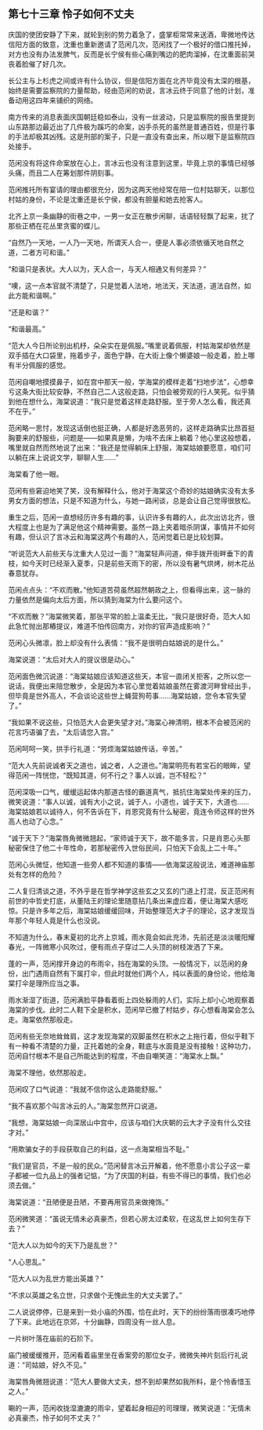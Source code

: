 ## 第七十三章 **怜子如何不丈夫**

庆国的使团安静了下来，就轮到别的势力着急了，盛掌柜常常来送酒，卑微地传达信阳方面的致意，沈重也重新邀请了范闲几次，范闲找了一个极好的借口推托掉，对方也没有办法发脾气，反而是长宁侯有些心痛到嘴边的肥肉溜掉，在沈重面前哭丧着脸催了好几次。

长公主与上杉虎之间或许有什么协议，但是信阳方面在北齐毕竟没有太深的根基，始终是需要监察院的力量帮助，经由范闲的劝说，言冰云终于同意了他的计划，准备动用这四年来铺织的网络。

南方传来的消息表面庆国朝廷稳如泰山，没有一丝波动，只是监察院的报告里提到山东路那边最近出了几件极为蹊巧的命案，凶手杀死的虽然是普通百姓，但是行事的手法却极其凶残。这是刑部的案子，只是一直没有查出来，所以眼下是监察院四处接手。

范闲没有将这件命案放在心上，言冰云也没有注意到这里，毕竟上京的事情已经够头痛，而且二人在筹划那件阴刻事。

范闲推托所有宴请的理由都很充分，因为这两天他经常在陪一位村姑聊天，以那位村姑的身份，不论是沈重还是长宁侯，都没有胆量和她去抢客人。

北齐上京一条幽静的街巷之中，一男一女正在散步闲聊，话语轻轻飘了起来，扰了那些正栖在花丛里贪蜜的蝶儿。

“自然乃一天地，一人乃一天地，所谓天人合一，便是人事必须依循天地自然之道，二者方可和谐。”

“和谐只是表状。大人以为，天人合一，与天人相通又有何差异？”

“噢，这一点本官就不清楚了，只是觉着人法地，地法天，天法道，道法自然，如此方能和谐啊。”

“还是和谐？”

“和谐最高。”

“范大人今日所论别出机杼，朵朵实在是佩服。”嘴里说着佩服，村姑海棠却依然是双手插在大口袋里，拖着步子，面色宁静，在大街上像个懒婆娘一般走着，脸上哪有半分佩服的感觉。

范闲自嘲地摸摸鼻子，如在宫中那天一般，学海棠的模样走着“扫地步法”，心想幸亏这条大街比较安静，不然自己二人这般走路，只怕会被旁观的行人笑死。似乎猜到他在想什么，海棠说道：“我只是觉着这样走路舒服。至于旁人怎么看，我还真不在乎。”

范闲略一思忖，发现这话倒也挺正确，人都是好逸恶劳的，这样走路确实比昂首挺胸要来的舒服些，问题是——如果真是懒，为啥不去床上躺着？他心里这般想着，嘴里就自然而然地说了出来：“我还是觉得躺床上舒服，海棠姑娘要愿意，咱们可以躺在床上说说文学，聊聊人生……”

海棠看了他一眼。

范闲有些窘迫地笑了笑，没有解释什么，他对于海棠这个奇妙的姑娘确实没有太多男女方面的想法，只是不知道为什么，与她一路闲谈，总是会让自己觉得很放松。

重生之后，范闲一直想经历许多有趣的事，认识许多有趣的人，此次出访北齐，很大程度上也是为了满足他这个精神需要。虽然一路上夹着暗杀阴谋，事情并不如何有趣，但认识了言冰云和海棠这两个有趣的人，范闲觉着已是比较划算。

“听说范大人前些天与沈重大人见过一面？”海棠轻声问道，伸手拨开街畔垂下的青枝，如今天时已经渐入夏季，只是前些天雨下的密，所以没有暑气烘烤，树木花丛春意犹存。

范闲点点头：“不欢而散。”他知道苦荷虽然超然朝政之上，但看得出来，这一脉的力量依然是偏向太后方面，所以猜到海棠为什么要问这个。

“不欢而散？”海棠微笑着，那张平常的脸上温柔无比，“我只是很好奇，范大人如此急忙抛出那樁提议，难道不怕传回南方，对你的官声造成影响？”

范闲心头微凛，脸上却没有什么表情：“我不是很明白姑娘说的是什么。”

海棠说道：“太后对大人的提议很是动心。”

范闲面色微沉说道：“海棠姑娘应该知道这些天，本官一直闭关拒客，之所以您一说话，我便出来陪您散步，全是因为本官心里觉着姑娘虽然在雾渡河畔曾经出手，但毕竟是世外高人，不会谈论这些世上蝇营狗苟事……海棠姑娘，您令本官失望了。”

“我如果不说这些，只怕范大人会更失望才对。”海棠心神清明，根本不会被范闲的花言巧语骗了去，“太后请您入宫。”

范闲呵呵一笑，拱手行礼道：“劳烦海棠姑娘传话，辛苦。”

“范大人先前说诚者天之道也，诚之者，人之道也。”海棠明亮有若宝石的眼眸，望得范闲一阵恍惚，“既知其道，何不行之？事人以诚，岂不轻松？”

范闲深吸一口气，缓缓运起体内那道古怪的霸道真气，抵抗住海棠处传来的压力，微笑说道：“事人以诚，诚有大小之说，诚于人，小道也，诚于天下，大道也……海棠姑娘若以诚待人，何不告诉在下，肖恩究竟有什么秘密，竟连令师这样的世外高人也动了心念。”

“诚于天下？”海棠唇角微微翘起，“家师诚于天下，故不能多言，只是肖恩心头那秘密保住了他二十年性命，若那秘密传入世俗民间，只怕天下会乱上二十年。”

范闲心头微怔，他知道一些旁人都不知道的事情——依海棠这般说法，难道神庙那处有怎样的危险？

二人复归清谈之道，不外乎是在哲学神学这些玄之又玄的门道上打混，反正范闲有前世的中哲史打底，从董陆王的理论里随意拈几条出来虚应着，便让海棠大感吃惊。只是许多年之后，海棠姑娘缓缓回味，开始整理范大才子的理论，这才发现当年那个年轻人竟是什么也没说。

不知道为什么，春末夏初的北齐上京城，雨水竟会如此充沛，先前还是淡淡暖阳耀春光，一阵微寒小风吹过，便有雨点子穿过二人头顶的树枝泼洒了下来。

蓬的一声，范闲撑开身边的布雨伞，挡在海棠的头顶。一般情况下，以范闲的身份，出门遇雨自然有下属打伞，但此时就他们两个人，纯以表面的身份论，他给海棠打伞是理所应当之事。

雨水渐湿了街道，范闲满脸平静看着街上四处躲雨的人们，实际上却小心地观察着海棠的步伐。此时二人鞋下全是积水，范闲早已撤了村姑步，存心想看海棠会怎么走。海棠依然那般走。

范闲有些无奈地耸耸肩，这才发现海棠的双脚虽然在积水之上拖行着，但似乎鞋下有一种看不清楚的力量，正托着她的全身，鞋底与水面竟是没有接触！这种功力，范闲自忖根本不是自己所能达到的程度，不由自嘲笑道：“海棠水上飘。”

海棠不理他，依然那般走。

范闲叹了口气说道：“我就不信你这么走路能舒服。”

“我不喜欢那个叫言冰云的人。”海棠忽然开口说道。

“我想，海棠姑娘一向深居山中宫中，应该与咱们大庆朝的云大才子没有什么交往才对。”

“用欺骗女子的手段获取自己的利益，这一点海棠相当不耻。”

“我们是官员，不是一般的民众。”范闲替言冰云开解着，他不愿意小言公子这一辈子都被一位九品上的强者记惦，“为了庆国的利益，有些不得已的事情，我们也必须去做。”

海棠说道：“丑陋便是丑陋，不要再用官员来做掩饰。”

范闲微笑道：“虽说无情未必真豪杰，但若心房太过柔软，在这乱世上如何生存下去？”

“范大人以为如今的天下乃是乱世？”

“人心思乱。”

“范大人以为乱世方能出英雄？”

“不求以英雄之名立世，只求做个无愧此生的大丈夫罢了。”

二人说说停停，已是来到一处小庙的外围，恰在此时，天下的纷纷落雨很凑巧地停了下来。此地远在京郊，十分幽静，四周没有一丝人息。

一片树叶落在庙前的石阶下。

庙门被缓缓推开，范闲看着庙里坐在香案旁的那位女子，微微失神片刻后行礼说道：“司姑娘，好久不见。”

海棠唇角微翘说道：“范大人要做大丈夫，想不到却果然如我所料，是个怜香惜玉之人。”

唰的一声，范闲收拢湿漉漉的雨伞，望着起身相迎的司理理，微笑说道：“无情未必真豪杰，怜子如何不丈夫？”


